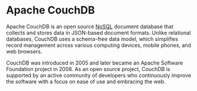 # Apache CouchDB

Apache CouchDB is an open source [NoSQL](https://www.ibm.com/in-en/topics/cloud-database "cloud-database") document database that collects and stores data in JSON-based document formats. Unlike relational databases, CouchDB uses a schema-free data model, which simplifies record management across various computing devices, mobile phones, and web browsers.

CouchDB was introduced in 2005 and later became an Apache Software Foundation project in 2008. As an open source project, CouchDB is supported by an active community of developers who continuously improve the software with a focus on ease of use and embracing the web.